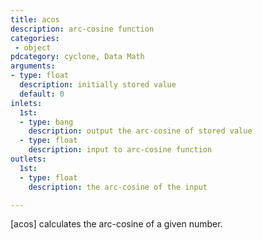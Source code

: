 ```yaml
---
title: acos
description: arc-cosine function
categories:
 - object
pdcategory: cyclone, Data Math
arguments:
- type: float
  description: initially stored value
  default: 0
inlets:
  1st:
  - type: bang
    description: output the arc-cosine of stored value
  - type: float
    description: input to arc-cosine function
outlets:
  1st:
  - type: float
    description: the arc-cosine of the input

---
```


[acos] calculates the arc-cosine of a given number.

